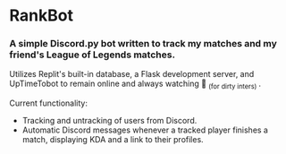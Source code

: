 # RankBot

### A simple Discord.py bot written to track my matches and my friend's League of Legends matches.

Utilizes Replit's built-in database, a Flask development server, and UpTimeTobot to remain online and always watching 👀 <sub> (for dirty inters) </sub>.

Current functionality:
- Tracking and untracking of users from Discord.
- Automatic Discord messages whenever a tracked player finishes a match, displaying KDA and a link to their profiles.
